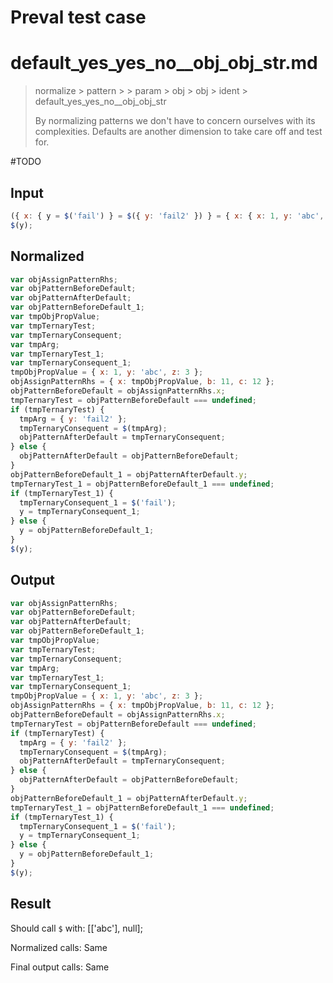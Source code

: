 # Preval test case

# default_yes_yes_no__obj_obj_str.md

> normalize > pattern >  > param > obj > obj > ident > default_yes_yes_no__obj_obj_str
>
> By normalizing patterns we don't have to concern ourselves with its complexities. Defaults are another dimension to take care off and test for.

#TODO

## Input

`````js filename=intro
({ x: { y = $('fail') } = $({ y: 'fail2' }) } = { x: { x: 1, y: 'abc', z: 3 }, b: 11, c: 12 });
$(y);
`````

## Normalized

`````js filename=intro
var objAssignPatternRhs;
var objPatternBeforeDefault;
var objPatternAfterDefault;
var objPatternBeforeDefault_1;
var tmpObjPropValue;
var tmpTernaryTest;
var tmpTernaryConsequent;
var tmpArg;
var tmpTernaryTest_1;
var tmpTernaryConsequent_1;
tmpObjPropValue = { x: 1, y: 'abc', z: 3 };
objAssignPatternRhs = { x: tmpObjPropValue, b: 11, c: 12 };
objPatternBeforeDefault = objAssignPatternRhs.x;
tmpTernaryTest = objPatternBeforeDefault === undefined;
if (tmpTernaryTest) {
  tmpArg = { y: 'fail2' };
  tmpTernaryConsequent = $(tmpArg);
  objPatternAfterDefault = tmpTernaryConsequent;
} else {
  objPatternAfterDefault = objPatternBeforeDefault;
}
objPatternBeforeDefault_1 = objPatternAfterDefault.y;
tmpTernaryTest_1 = objPatternBeforeDefault_1 === undefined;
if (tmpTernaryTest_1) {
  tmpTernaryConsequent_1 = $('fail');
  y = tmpTernaryConsequent_1;
} else {
  y = objPatternBeforeDefault_1;
}
$(y);
`````

## Output

`````js filename=intro
var objAssignPatternRhs;
var objPatternBeforeDefault;
var objPatternAfterDefault;
var objPatternBeforeDefault_1;
var tmpObjPropValue;
var tmpTernaryTest;
var tmpTernaryConsequent;
var tmpArg;
var tmpTernaryTest_1;
var tmpTernaryConsequent_1;
tmpObjPropValue = { x: 1, y: 'abc', z: 3 };
objAssignPatternRhs = { x: tmpObjPropValue, b: 11, c: 12 };
objPatternBeforeDefault = objAssignPatternRhs.x;
tmpTernaryTest = objPatternBeforeDefault === undefined;
if (tmpTernaryTest) {
  tmpArg = { y: 'fail2' };
  tmpTernaryConsequent = $(tmpArg);
  objPatternAfterDefault = tmpTernaryConsequent;
} else {
  objPatternAfterDefault = objPatternBeforeDefault;
}
objPatternBeforeDefault_1 = objPatternAfterDefault.y;
tmpTernaryTest_1 = objPatternBeforeDefault_1 === undefined;
if (tmpTernaryTest_1) {
  tmpTernaryConsequent_1 = $('fail');
  y = tmpTernaryConsequent_1;
} else {
  y = objPatternBeforeDefault_1;
}
$(y);
`````

## Result

Should call `$` with:
[['abc'], null];

Normalized calls: Same

Final output calls: Same

